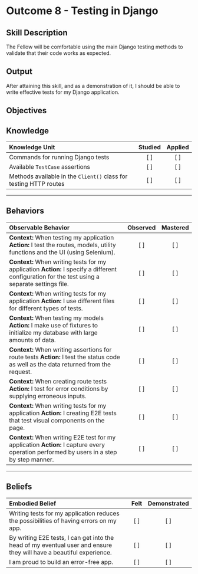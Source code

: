 # Outcome 8 - Testing in Django

**Skill Description**
----------
The Fellow will be comfortable using the main Django testing methods to validate that their code works as expected.

**Output**
----------
After attaining this skill, and as a demonstration of it, I should be able to write effective tests for my Django application. 


**Objectives**
----------
## **Knowledge**


| Knowledge Unit   |      Studied      | Applied |
|:-------------|:------------------:|:--------:|
| Commands for running Django tests | [ ] | [ ] |
| Available `TestCase` assertions | [ ] | [ ] |
| Methods available in the `Client()` class for testing HTTP routes | [ ] | [ ] |


----------


## **Behaviors**

| Observable Behavior   |      Observed      | Mastered |
|:-------------|:------------------:|:--------:|
| **Context:** When testing my application **Action:** I test the routes, models, utility functions and the UI (using Selenium). | [ ] | [ ] |
| **Context:** When writing tests for my application **Action:** I specify a different configuration for the test using a separate settings file. | [ ] | [ ] |
| **Context:** When writing tests for my application **Action:** I use different files for different types of tests. | [ ] | [ ] |
| **Context:** When testing my models **Action:** I make use of fixtures to initialize my database with large amounts of data. | [ ] | [ ] |
| **Context:** When writing assertions for route tests **Action:** I test the status code as well as the data returned from the request. | [ ] | [ ] |
| **Context:** When creating route tests **Action:** I test for error conditions by supplying erroneous inputs. | [ ] | [ ] |
| **Context:** When writing tests for my application **Action:** I creating E2E tests that test visual components on the page. | [ ] | [ ] |
| **Context:** When writing E2E test for my application **Action:** I capture every operation performed by users in a step by step manner. | [ ] | [ ] |


----------


## **Beliefs**


| Embodied Belief   |      Felt      | Demonstrated |
|:-------------|:------------------:|:--------:|
| Writing tests for my application reduces the possibilities of having errors on my app. | [ ] | [ ]  |
| By writing E2E tests, I can get into the head of my eventual user and ensure they will have a beautiful experience. | [ ] | [ ]  |
| I am proud to build an error-free app. | [ ] | [ ]  |
